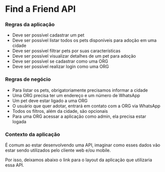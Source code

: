# Find a Friend API

### Regras da aplicação

- Deve ser possível cadastrar um pet
- Deve ser possível listar todos os pets disponíveis para adoção em uma cidade
- Deve ser possível filtrar pets por suas características
- Deve ser possível visualizar detalhes de um pet para adoção
- Deve ser possível se cadastrar como uma ORG
- Deve ser possível realizar login como uma ORG

### Regras de negócio

- Para listar os pets, obrigatoriamente precisamos informar a cidade
- Uma ORG precisa ter um endereço e um número de WhatsApp
- Um pet deve estar ligado a uma ORG
- O usuário que quer adotar, entrará em contato com a ORG via WhatsApp
- Todos os filtros, além da cidade, são opcionais
- Para uma ORG acessar a aplicação como admin, ela precisa estar logada

### Contexto da aplicação

É comum ao estar desenvolvendo uma API, imaginar como esses dados vão estar sendo utilizados pelo cliente web e/ou mobile.

Por isso, deixamos abaixo o link para o layout da aplicação que utilizaria essa API.
